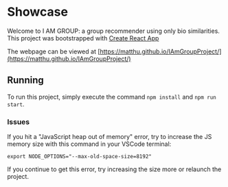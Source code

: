 # Showcase

Welcome to I AM GROUP: a group recommender using only bio similarities. This project was bootstrapped with [Create React App](https://github.com/facebook/create-react-app)

The webpage can be viewed at [https://matthu.github.io/IAmGroupProject/](https://matthu.github.io/IAmGroupProject/)

## Running

To run this project, simply execute the command `npm install` and `npm run start`.

### Issues

If you hit a "JavaScript heap out of memory" error, try to increase the JS memory size with this command in your VSCode terminal:

`export NODE_OPTIONS="--max-old-space-size=8192"`

If you continue to get this error, try increasing the size more or relaunch the project.